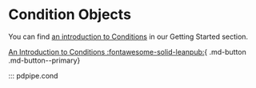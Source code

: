 # Condition Objects 

You can find [an introduction to Conditions](https://pdpipe.readthedocs.io/en/latest/starting/cond/) in our Getting Started section.

[An Introduction to Conditions :fontawesome-solid-leanpub:](https://pdpipe.readthedocs.io/en/latest/starting/cond/){ .md-button .md-button--primary}

::: pdpipe.cond
